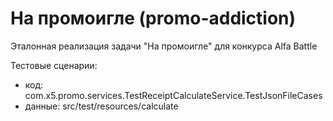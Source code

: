 # На промоигле (promo-addiction)
Эталонная реализация задачи "На промоигле" для конкурса Alfa Battle

Тестовые сценарии:
-  код: com.x5.promo.services.TestReceiptCalculateService.TestJsonFileCases
-  данные: src/test/resources/calculate